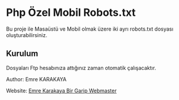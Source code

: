 # Php Özel Mobil Robots.txt

Bu proje ile Masaüstü ve Mobil olmak üzere iki ayrı robots.txt dosyası oluşturabilirsiniz.

## Kurulum

Dosyaları Ftp hesabınıza attığınız zaman otomatik çalışacaktır. 

Author: Emre KARAKAYA

Website: [Emre Karakaya Bir Garip Webmaster](https://www.emrekarakaya.com.tr)

